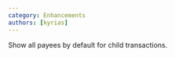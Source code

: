 ```yaml
---
category: Enhancements
authors: [kyrias]
---
```


Show all payees by default for child transactions.
